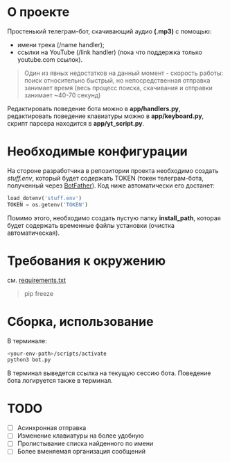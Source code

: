 # О проекте

Простенький телеграм-бот, скачивающий аудио **(.mp3)** с помощью:
* имени трека (/name handler);
* ссылки на YouTube (/link handler) (пока что поддержка только youtube.com ссылок).

> Один из явных недостатков на данный момент - скорость работы: поиск относительно быстрый, но непосредственная отправка занимает время (весь процесс поиска, скачивания и отправки занимает ~40-70 секунд)

Редактировать поведение бота можно в **app/handlers.py**, редактировать поведение клавиатуры можно в **app/keyboard.py**, скрипт парсера находится в **app/yt_script.py**.

# Необходимые конфигурации

На стороне разработчика в репозитории проекта необходимо создать *stuff.env*, который будет содержать TOKEN (токен телеграм-бота, полученный через [BotFather](https://t.me/BotFather)). Код ниже автоматически его достанет:
```python
load_dotenv('stuff.env')
TOKEN = os.getenv('TOKEN')
```
Помимо этого, необходимо создать пустую папку **install_path**, которая будет содержать временные файлы установки (очистка автоматическая).

# Требования к окружению

см. [requirements.txt](https://github.com/haritonn/tg_music_bot/blob/master/requirements.txt)
> pip freeze

# Сборка, использование

В терминале:
```sh
<your-env-path>/scripts/activate
python3 bot.py
```
В терминал выведется ссылка на текущую сессию бота. Поведение бота логируется также в терминал.

# TODO
- [ ] Асинхронная отправка
- [ ] Изменение клавиатуры на более удобную
- [ ] Пролистывание списка найденного по имени
- [ ] Более вменяемая организация сообщений
